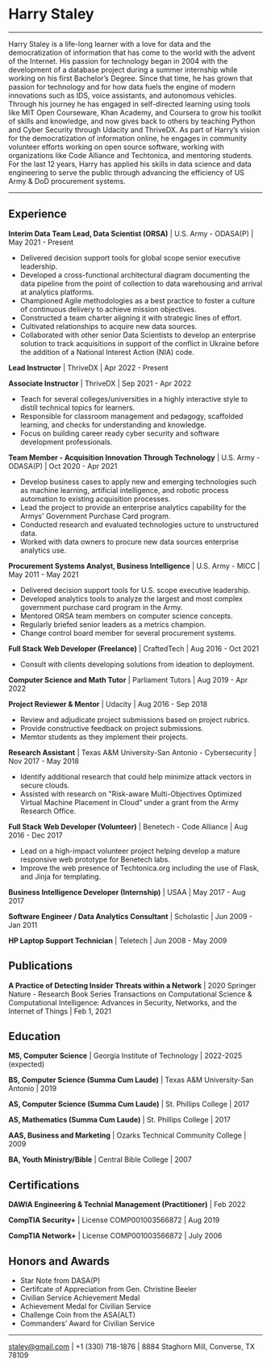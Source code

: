 Harry Staley
============

----

Harry Staley is a life-long learner with a love for data and the democratization of information that has come to the world with the advent of the Internet.  His passion for technology began in 2004 with the development of a database project during a summer internship while working on his first Bachelor’s Degree.  Since that time, he has grown that passion for technology and for how data fuels the engine of modern innovations such as IDS, voice assistants, and autonomous vehicles.  Through his journey he has engaged in self-directed learning using tools like MIT Open Courseware, Khan Academy, and Coursera to grow his toolkit of skills and knowledge, and now gives back to others by teaching Python and Cyber Security through Udacity and ThriveDX.  As part of Harry’s vision for the democratization of information online, he engages in community volunteer efforts working on open source software, working with organizations like Code Alliance and Techtonica, and mentoring students. For the last 12 years, Harry has applied his skills in data science and data engineering to serve the public through advancing the efficiency of US Army & DoD procurement systems.

----

Experience
----------

**Interim Data Team Lead, Data Scientist (ORSA)** | U.S. Army - ODASA(P) | May 2021 - Present

* Delivered decision support tools for global scope senior executive leadership.
* Developed a cross-functional architectural diagram documenting the data pipeline from the point of collection to data warehousing and arrival at analytics platforms.
* Championed Agile methodologies as a best practice to foster a culture of continuous delivery to achieve mission objectives.
* Constructed a team charter aligning it with strategic lines of effort.
* Cultivated relationships to acquire new data sources.
* Collaborated with other senior Data Scientists to develop an enterprise solution to track acquisitions in support of the conflict in Ukraine before the addition of a National Interest Action (NIA) code.

**Lead Instructor** | ThriveDX | Apr 2022 - Present

**Associate Instructor** | ThriveDX | Sep 2021 - Apr 2022

* Teach for several colleges/universities in a highly interactive style to distill technical topics for learners.
* Responsible for classroom management and pedagogy, scaffolded learning, and checks for understanding and knowledge.
* Focus on building career ready cyber security and software development professionals.

**Team Member - Acquisition Innovation Through Technology** | U.S. Army - ODASA(P) | Oct 2020 - Apr 2021

* Develop business cases to apply new and emerging technologies such as machine learning, artificial intelligence, and robotic process automation to existing acquisition processes.
* Lead the project to provide an enterprise analytics capability for the Armys' Government Purchase Card program.
* Conducted research and evaluated technologies ucture to unstructured data.
* Worked with data owners to procure new data sources enterprise analytics use.

**Procurement Systems Analyst, Business Intelligence** | U.S. Army - MICC | May 2011 - May 2021

* Delivered decision support tools for U.S. scope executive leadership.
* Developed analytics tools to analyze the largest and most complex government purchase card program in the Army.
* Mentored ORSA team members on computer science concepts.
* Regularly briefed senior leaders as a metrics champion.
* Change control board member for several procurement systems.

**Full Stack Web Developer (Freelance)** | CraftedTech | Aug 2016 - Oct 2021

* Consult with clients developing solutions from ideation to deployment. 

**Computer Science and Math Tutor** | Parliament Tutors | Aug 2019 - Apr 2022

**Project Reviewer & Mentor** | Udacity | Aug 2016 - Sep 2018

* Review and adjudicate project submissions based on project rubrics.
* Provide constructive feedback on project submissions.
* Memtor students as they implement their projects.

**Research Assistant** | Texas A&M University-San Antonio - Cybersecurity | Nov 2017 - May 2018

* Identify additional research that could help minimize attack vectors in secure clouds.
* Assisted with research on "Risk-aware Multi-Objectives Optimized Virtual Machine Placement in Cloud” under a grant from the Army Research Office.

**Full Stack Web Developer (Volunteer)** | Benetech - Code Alliance | Aug 2016 - Dec 2017

* Lead on a high-impact volunteer project helping develop a mature responsive web prototype for Benetech labs.
* Improve the web presence of Techtonica.org including the use of Flask, and Jinja for templating.

**Business Intelligence Developer (Internship)** | USAA | May 2017 - Aug 2017

**Software Engineer / Data Analytics Consultant** | Scholastic | Jun 2009 - Jan 2011

**HP Laptop Support Technician** | Teletech | Jun 2008 - May 2009

Publications
------------

 **A Practice of Detecting Insider Threats within a Network** | 2020 Springer Nature - Research Book Series Transactions on Computational Science & Computational Intelligence: Advances in Security, Networks, and the Internet of Things | Feb 1, 2021

Education
---------

**MS, Computer Science** | Georgia Institute of Technology | 2022-2025 (expected)

**BS, Computer Science (Summa Cum Laude)** | Texas A&M University-San Antonio | 2019

**AS, Computer Science (Summa Cum Laude)** | St. Phillips College | 2017

**AS, Mathematics (Summa Cum Laude)** | St. Phillips College | 2017

**AAS, Business and Marketing** |  Ozarks Technical Community College | 2009
 
**BA, Youth Ministry/Bible** | Central Bible College | 2007

Certifications
--------------

**DAWIA Engineering & Technial Management (Practitioner)** | Feb 2022

**CompTIA Security+** | License COMP001003566872 | Aug 2019

**CompTIA Network+** | License COMP001003566872 | July 2006

Honors and Awards
-----------------

* Star Note from DASA(P)
* Certifcate of Appreciation from Gen. Christine Beeler
* Civilian Service Achievement Medal
* Achievement Medal for Civilian Service
* Challenge Coin from the ASA(ALT)
* Commanders’ Award for Civilian Service

----

<staley@gmail.com> | +1 (330) 718-1876 | 8884 Staghorn Mill, Converse, TX 78109
